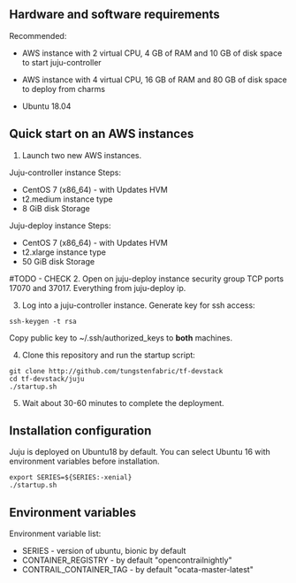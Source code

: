 ## Hardware and software requirements

Recommended:
- AWS instance with 2 virtual CPU, 4 GB of RAM and 10 GB of disk space to start juju-controller 
- AWS instance with 4 virtual CPU, 16 GB of RAM and 80 GB of disk space to deploy from charms

- Ubuntu 18.04

## Quick start on an AWS instances

1. Launch two new AWS instances.

Juju-controller instance
Steps:
- CentOS 7 (x86_64) - with Updates HVM
- t2.medium instance type
- 8 GiB disk Storage

Juju-deploy instance
Steps:
- CentOS 7 (x86_64) - with Updates HVM
- t2.xlarge instance type
- 50 GiB disk Storage

#TODO - CHECK
2. Open on juju-deploy instance security group TCP ports 17070 and 37017.
Everything from juju-deploy ip.

3. Log into a juju-controller instance.
Generate key for ssh access:

```
ssh-keygen -t rsa
```

Copy public key to ~/.ssh/authorized_keys to **both** machines.

4. Clone this repository and run the startup script:

```
git clone http://github.com/tungstenfabric/tf-devstack
cd tf-devstack/juju
./startup.sh
```

5. Wait about 30-60 minutes to complete the deployment.

## Installation configuration

Juju is deployed on Ubuntu18 by default.
You can select Ubuntu 16 with environment variables before installation.

```
export SERIES=${SERIES:-xenial} 
./startup.sh
```

## Environment variables
Environment variable list:
- SERIES - version of ubuntu, bionic by default
- CONTAINER_REGISTRY - by default "opencontrailnightly"
- CONTRAIL_CONTAINER_TAG - by default "ocata-master-latest"
